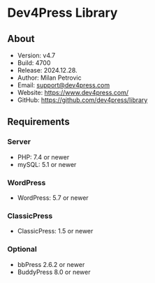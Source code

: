 # Dev4Press Library
## About

* Version: v4.7
* Build:   4700
* Release: 2024.12.28.
* Author:  Milan Petrovic
* Email:   support@dev4press.com
* Website: https://www.dev4press.com/
* GitHub:  https://github.com/dev4press/library

## Requirements

### Server

* PHP: 7.4 or newer
* mySQL: 5.1 or newer

### WordPress

* WordPress: 5.7 or newer

### ClassicPress

* ClassicPress: 1.5 or newer

### Optional

* bbPress 2.6.2 or newer
* BuddyPress 8.0 or newer
